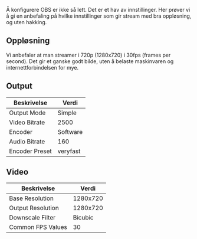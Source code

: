 
Å konfigurere OBS er ikke så lett. Det er et hav av innstillinger. Her prøver vi å gi en anbefaling på hvilke innstillinger som gir stream med bra oppløsning, og uten hakking.

## Oppløsning

Vi anbefaler at man streamer i 720p (1280x720) i 30fps (frames per second). Det gir et ganske godt bilde, uten å belaste maskinvaren og internettforbindelsen for mye.

## Output

Beskrivelse    | Verdi
-------------  | ---
Output Mode    | Simple
Video Bitrate  | 2500
Encoder        | Software
Audio Bitrate  | 160
Encoder Preset | veryfast

## Video

Beskrivelse        | Verdi
------------------ | ---
Base Resolution    | 1280x720
Output Resolution  | 1280x720
Downscale Filter   | Bicubic
Common FPS Values  | 30
